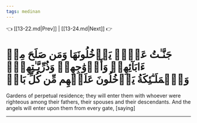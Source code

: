 ```yaml
---
tags: medinan
---
```


👈 [[13-22.md|Prev]] | [[13-24.md|Next]] 👉

# جَنَّـٰتُ عَدۡنٖ يَدۡخُلُونَهَا وَمَن صَلَحَ مِنۡ ءَابَآئِهِمۡ وَأَزۡوَٰجِهِمۡ وَذُرِّيَّـٰتِهِمۡۖ وَٱلۡمَلَـٰٓئِكَةُ يَدۡخُلُونَ عَلَيۡهِم مِّن كُلِّ بَابٖ

Gardens of perpetual residence; they will enter them with whoever were righteous among their fathers, their spouses and their descendants. And the angels will enter upon them from every gate, [saying]

---

